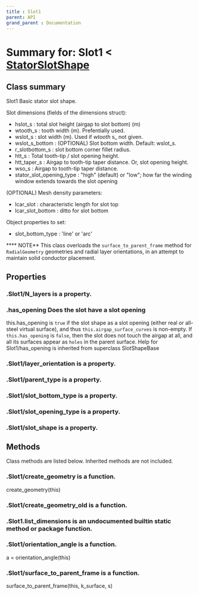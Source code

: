```yaml
---
title : Slot1
parent: API
grand_parent : Documentation
---
```

# Summary for: **Slot1**  < [StatorSlotShape](StatorSlotShape.html)

## Class summary

Slot1 Basic stator slot shape.

Slot dimensions (fields of the dimensions struct):
* hslot_s : total slot height (airgap to slot bottom) (m)
* wtooth_s : tooth width (m). Prefentially used.
* wslot_s : slot width (m). Used if *wtooth* s_ not given.
* wslot_s_bottom : (OPTIONAL) Slot bottom width. Default: wslot_s.
* r_slotbottom_s : slot bottom corner fillet radius.
* htt_s : Total tooth-tip / slot opening height.
* htt_taper_s : Airgap to tooth-tip taper distance. Or, slot
opening height.
* wso_s : Airgap to tooth-tip taper distance.
* stator_slot_opening_type : "high" (default) or "low"; how far the
winding window extends towards the slot opening

(OPTIONAL) Mesh density parameters:
* lcar_slot : characteristic length for slot top
* lcar_slot_bottom : ditto for slot bottom

Object properties to set:
* slot_bottom_type : 'line' or 'arc'

**** NOTE** This class overloads the `surface_to_parent_frame` method
for `RadialGeometry` geometries and radial layer orientations, in an
attempt to maintain solid conductor placement.

## Properties

### .Slot1/**N_layers** is a property.

### .**has_opening** Does the slot have a slot opening

this.has_opening is `true` if the slot shape as a slot opening
(either real or all-steel virtual surface), and thus
`this.airgap_surface_curves` is non-empty. If `this.has_opening`
is `false`, then the slot does not touch the airgap at all, and
all its surfaces appear as `holes` in the parent surface.
Help for Slot1/has_opening is inherited from superclass SlotShapeBase

### .Slot1/**layer_orientation** is a property.

### .Slot1/**parent_type** is a property.

### .Slot1/**slot_bottom_type** is a property.

### .Slot1/**slot_opening_type** is a property.

### .Slot1/**slot_shape** is a property.


## Methods

Class methods are listed below. Inherited methods are not included.

### .Slot1/**create_geometry** is a function.
create_geometry(this)

### .Slot1/**create_geometry_old** is a function.

### .Slot1.**list_dimensions** is an undocumented builtin static method or package function.

### .Slot1/**orientation_angle** is a function.
a = orientation_angle(this)

### .Slot1/**surface_to_parent_frame** is a function.
surface_to_parent_frame(this, k_surface, s)


